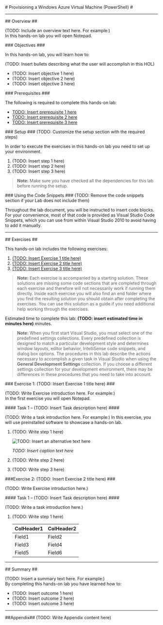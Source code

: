 ﻿<a name="Title" />
# Provisioning a Windows Azure Virtual Machine (PowerShell) #

---

<a name="Overview" />
## Overview ##

(TODO: Include an overview text here. For example:)  
In this hands-on lab you will open Notepad.

<a name="Objectives" />
### Objectives ###

In this hands-on lab, you will learn how to:

(TODO: Insert bullets describing what the user will accomplish in this HOL)

* (TODO: Insert objective 1 here)
* (TODO: Insert objective 2 here)
* (TODO: Insert objective 3 here)

<a name="Prerequisites" />
### Prerequisites ###

The following is required to complete this hands-on lab:

- [TODO: Insert prerequisite 1 here][1]
- [TODO: Insert prerequisite 2 here][2]
- [TODO: Insert prerequisite 3 here][3]

[1]: http://insert_link_to_prerequisite_1_here/
[2]: http://insert_link_to_prerequisite_2_here/
[3]: http://insert_link_to_prerequisite_3_here/

<a name="Setup" />
### Setup ###
(TODO: Customize the setup section with the required steps)

In order to execute the exercises in this hands-on lab you need to set up your environment.

1. (TODO: Insert step 1 here)
1. (TODO: Insert step 2 here)
1. (TODO: Insert step 3 here)


> **Note:** Make sure you have checked all the dependencies for this lab before running the setup.

<a name="UsingCodeSnippets" />
### Using the Code Snippets ###
(TODO: Remove the code snippets section if your Lab does not include them)

Throughout the lab document, you will be instructed to insert code blocks. For your convenience, most of that code is provided as Visual Studio Code Snippets, which you can use from within Visual Studio 2010 to avoid having to add it manually. 

---
<a name="Exercises" />
## Exercises ##

This hands-on lab includes the following exercises:

1.	[(TODO: Insert Exercise 1 title here)](#Exercise1)
1.	[(TODO: Insert Exercise 2 title here)](#Exercise2)
1.	[(TODO: Insert Exercise 3 title here)](#Exercise3)


> **Note:** Each exercise is accompanied by a starting solution. These solutions are missing some code sections that are completed through each exercise and therefore will not necessarily work if running them directly.
Inside each exercise you will also find an end folder where you find the resulting solution you should obtain after completing the exercises. You can use this solution as a guide if you need additional help working through the exercises.

Estimated time to complete this lab: **(TODO: insert estimated time in minutes here)** minutes.

> **Note:** When you first start Visual Studio, you must select one of the predefined settings collections. Every predefined collection is designed to match a particular development style and determines window layouts, editor behavior, IntelliSense code snippets, and dialog box options. The procedures in this lab describe the actions necessary to accomplish a given task in Visual Studio when using the **General Development Settings** collection. If you choose a different settings collection for your development environment, there may be differences in these procedures that you need to take into account.

<a name="Exercise1" />
### Exercise 1: (TODO: Insert Exercise 1 title here) ###

(TODO: Write Exercise introduction here. For example:)  
In the first exercise you will open Notepad.

<a name="Ex1Task1" />
#### Task 1 – (TODO: Insert Task description here) ####

(TODO: Write a task introduction here. For example:)
In this exercise, you will use preinstalled software to showcase a hands-on lab.

1. (TODO: Write step 1 here) 

	![TODO: Insert an alternative text here](images/insert_your_notepad_image_here.png?raw=true)

	_TODO: Insert caption text here_

1. (TODO: Write step 2 here) 
1. (TODO: Write step 3 here) 

<a name="Exercise2"></a>
###Exercise 2: (TODO: Insert Exercise 2 title here) ###

(TODO: Write Exercise introduction here.)

<a name="Ex2Task1" />
#### Task 1 – (TODO: Insert Task description here) ####

(TODO: Write a task introduction here.)

1. (TODO: Write step 1 here) 

	| **ColHeader1** | **ColHeader2** |
	|----------------|----------------|
	| Field1         | Field2         |
	| Field3         | Field4         |
	| Field5         | Field6         |

---

<a name="summary" />
## Summary ##

(TODO: Insert a summary text here. For example:)  
By completing this hands-on lab you have learned how to:

 * (TODO: Insert outcome 1 here)
 * (TODO: Insert outcome 2 here)
 * (TODO: Insert outcome 3 here)

---

<a name="Appendix" />
##Appendix##
(TODO: Write Appendix content here)
